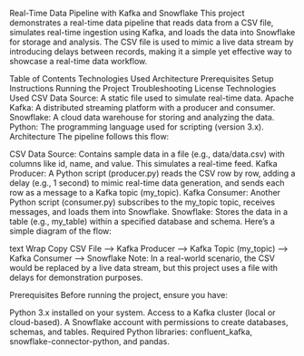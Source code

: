 Real-Time Data Pipeline with Kafka and Snowflake
This project demonstrates a real-time data pipeline that reads data from a CSV file, simulates real-time ingestion using Kafka, and loads the data into Snowflake for storage and analysis. The CSV file is used to mimic a live data stream by introducing delays between records, making it a simple yet effective way to showcase a real-time data workflow.

Table of Contents
Technologies Used
Architecture
Prerequisites
Setup Instructions
Running the Project
Troubleshooting
License
Technologies Used
CSV Data Source: A static file used to simulate real-time data.
Apache Kafka: A distributed streaming platform with a producer and consumer.
Snowflake: A cloud data warehouse for storing and analyzing the data.
Python: The programming language used for scripting (version 3.x).
Architecture
The pipeline follows this flow:

CSV Data Source: Contains sample data in a file (e.g., data/data.csv) with columns like id, name, and value. This simulates a real-time feed.
Kafka Producer: A Python script (producer.py) reads the CSV row by row, adding a delay (e.g., 1 second) to mimic real-time data generation, and sends each row as a message to a Kafka topic (my_topic).
Kafka Consumer: Another Python script (consumer.py) subscribes to the my_topic topic, receives messages, and loads them into Snowflake.
Snowflake: Stores the data in a table (e.g., my_table) within a specified database and schema.
Here’s a simple diagram of the flow:

text
Wrap
Copy
CSV File --> Kafka Producer --> Kafka Topic (my_topic) --> Kafka Consumer --> Snowflake
Note: In a real-world scenario, the CSV would be replaced by a live data stream, but this project uses a file with delays for demonstration purposes.

Prerequisites
Before running the project, ensure you have:

Python 3.x installed on your system.
Access to a Kafka cluster (local or cloud-based).
A Snowflake account with permissions to create databases, schemas, and tables.
Required Python libraries: confluent_kafka, snowflake-connector-python, and pandas.
